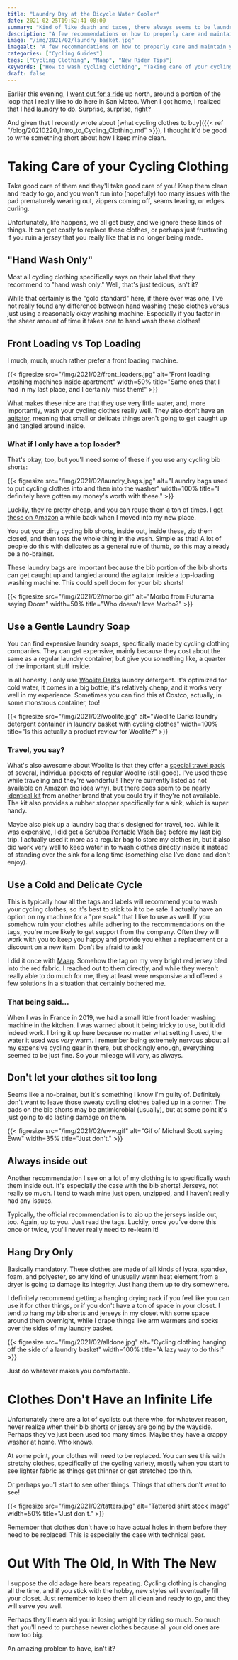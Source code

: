 ```yaml
---
title: "Laundry Day at the Bicycle Water Cooler"
date: 2021-02-25T19:52:41-08:00
summary: "Kind of like death and taxes, there always seems to be laundry to do."
description: "A few recommendations on how to properly care and maintain your cycling clothing, wash after wash."
image: "/img/2021/02/laundry_basket.jpg"
imagealt: "A few recommendations on how to properly care and maintain your cycling clothing, wash after wash. Image contains: laundry basket, Maap cycling clothing, base layer, bib short."
categories: ["Cycling Guides"]
tags: ["Cycling Clothing", "Maap", "New Rider Tips"]
keywords: ["How to wash cycling clothing", "Taking care of your cycling gear", "cycling clothing in a laundry machine"]
draft: false
---
```

Earlier this evening, I [went out for a ride](https://www.strava.com/activities/4850916858) up north, around a portion of the loop that I really like to do here in San Mateo. When I got home, I realized that I had laundry to do. Surprise, surprise, right?

And given that I recently wrote about [what cycling clothes to buy]({{< ref "/blog/20210220_Intro_to_Cycling_Clothing.md" >}}), I thought it'd be good to write something short about how I keep mine clean.

# Taking Care of your Cycling Clothing
Take good care of them and they'll take good care of you! Keep them clean and ready to go, and you won't run into (hopefully) too many issues with the pad prematurely wearing out, zippers coming off, seams tearing, or edges curling.

Unfortunately, life happens, we all get busy, and we ignore these kinds of things. It can get costly to replace these clothes, or perhaps just frustrating if you ruin a jersey that you really like that is no longer being made.

## "Hand Wash Only"
Most all cycling clothing specifically says on their label that they recommend to "hand wash only." Well, that's just tedious, isn't it?

While that certainly is the "gold standard" here, if there ever was one, I've not really found any difference between hand washing these clothes versus just using a reasonably okay washing machine. Especially if you factor in the sheer amount of time it takes one to hand wash these clothes!

## Front Loading vs Top Loading
I much, much, much rather prefer a front loading machine.

{{< figresize src="/img/2021/02/front_loaders.jpg" alt="Front loading washing machines inside apartment" width=50% title="Same ones that I had in my last place, and I certainly miss them!" >}}

What makes these nice are that they use very little water, and, more importantly, wash your cycling clothes really well. They also don't have an [agitator](https://en.wikipedia.org/wiki/Agitator_(device)), meaning that small or delicate things aren't going to get caught up and tangled around inside.

### What if I only have a top loader?
That's okay, too, but you'll need some of these if you use any cycling bib shorts:

{{< figresize src="/img/2021/02/laundry_bags.jpg" alt="Laundry bags used to put cycling clothes into and then into the washer" width=100% title="I definitely have gotten my money's worth with these." >}}

Luckily, they're pretty cheap, and you can reuse them a ton of times. I [got these on Amazon](https://amzn.to/3q4u6Tf) a while back when I moved into my new place.

You put your dirty cycling bib shorts, inside out, inside these, zip them closed, and then toss the whole thing in the wash. Simple as that! A lot of people do this with delicates as a general rule of thumb, so this may already be a no-brainer.

These laundry bags are important because the bib portion of the bib shorts can get caught up and tangled around the agitator inside a top-loading washing machine. This could spell doom for your bib shorts!

{{< figresize src="/img/2021/02/morbo.gif" alt="Morbo from Futurama saying Doom" width=50% title="Who doesn't love Morbo?" >}}

## Use a Gentle Laundry Soap
You can find expensive laundry soaps, specifically made by cycling clothing companies. They can get expensive, mainly because they cost about the same as a regular laundry container, but give you something like, a quarter of the important stuff inside.

In all honesty, I only use [Woolite Darks](https://amzn.to/3bGpLAf) laundry detergent. It's optimized for cold water, it comes in a big bottle, it's relatively cheap, and it works very well in my experience. Sometimes you can find this at Costco, actually, in some monstrous container, too!

{{< figresize src="/img/2021/02/woolite.jpg" alt="Woolite Darks laundry detergent container in laundry basket with cycling clothes" width=100% title="Is this actually a product review for Woolite?" >}}

### Travel, you say?
What's also awesome about Woolite is that they offer a [special travel pack](https://amzn.to/2NZw4qC) of several, individual packets of regular Woolite (still good). I've used these while traveling and they're wonderful! They're currently listed as not available on Amazon (no idea why), but there does seem to be [nearly identical kit](https://amzn.to/3bDxpeN) from another brand that you could try if they're not available. The kit also provides a rubber stopper specifically for a sink, which is super handy.

Maybe also pick up a laundry bag that's designed for travel, too. While it was expensive, I did get a [Scrubba Portable Wash Bag](https://amzn.to/3uzaFFy) before my last big trip. I actually used it more as a regular bag to store my clothes in, but it also did work very well to keep water in to wash clothes directly inside it instead of standing over the sink for a long time (something else I've done and don't enjoy).

## Use a Cold and Delicate Cycle
This is typically how all the tags and labels will recommend you to wash your cycling clothes, so it's best to stick to it to be safe. I actually have an option on my machine for a "pre soak" that I like to use as well. If you somehow ruin your clothes while adhering to the recommendations on the tags, you're more likely to get support from the company. Often they will work with you to keep you happy and provide you either a replacement or a discount on a new item. Don't be afraid to ask!

I did it once with [Maap](https://www.maap.cc). Somehow the tag on my very bright red jersey bled into the red fabric. I reached out to them directly, and while they weren't really able to do much for me, they at least were responsive and offered a few solutions in a situation that certainly bothered me.

### That being said...
When I was in France in 2019, we had a small little front loader washing machine in the kitchen. I was warned about it being tricky to use, but it did indeed work. I bring it up here because no matter what setting I used, the water it used was _very_ warm. I remember being extremely nervous about all my expensive cycling gear in there, but shockingly enough, everything seemed to be just fine. So your mileage will vary, as always.

## Don't let your clothes sit too long
Seems like a no-brainer, but it's something I know I'm guilty of. Definitely don't want to leave those sweaty cycling clothes balled up in a corner. The pads on the bib shorts may be antimicrobial (usually), but at some point it's just going to do lasting damage on them.

{{< figresize src="/img/2021/02/eww.gif" alt="Gif of Michael Scott saying Eww" width=35% title="Just don't." >}}

## Always inside out
Another recommendation I see on a lot of my clothing is to specifically wash them inside out. It's especially the case with the bib shorts! Jerseys, not really so much. I tend to wash mine just open, unzipped, and I haven't really had any issues.

Typically, the official recommendation is to zip up the jerseys inside out, too. Again, up to you. Just read the tags. Luckily, once you've done this once or twice, you'll never really need to re-learn it!

## Hang Dry Only
Basically mandatory. These clothes are made of all kinds of lycra, spandex, foam, and polyester, so any kind of unusually warm heat element from a dryer is going to damage its integrity. Just hang them up to dry somewhere.

I definitely recommend getting a hanging drying rack if you feel like you can use it for other things, or if you don't have a ton of space in your closet. I tend to hang my bib shorts and jerseys in my closet with some space around them overnight, while I drape things like arm warmers and socks over the sides of my laundry basket.

{{< figresize src="/img/2021/02/alldone.jpg" alt="Cycling clothing hanging off the side of a laundry basket" width=100% title="A lazy way to do this!" >}}

Just do whatever makes you comfortable.

# Clothes Don't Have an Infinite Life
Unfortunately there are a lot of cyclists out there who, for whatever reason, never realize when their bib shorts or jersey are going by the wayside. Perhaps they've just been used too many times. Maybe they have a crappy washer at home. Who knows.

At some point, your clothes will need to be replaced. You can see this with stretchy clothes, specifically of the cycling variety, mostly when you start to see lighter fabric as things get thinner or get stretched too thin.

Or perhaps you'll start to see other things. Things that others don't want to see!

{{< figresize src="/img/2021/02/tatters.jpg" alt="Tattered shirt stock image" width=50% title="Just don't." >}}

Remember that clothes don't have to have actual holes in them before they need to be replaced! This is especially the case with technical gear.

# Out With The Old, In With The New
I suppose the old adage here bears repeating. Cycling clothing is changing all the time, and if you stick with the hobby, new styles will eventually fill your closet. Just remember to keep them all clean and ready to go, and they will serve you well. 

Perhaps they'll even aid you in losing weight by riding so much. So much that you'll need to purchase newer clothes because all your old ones are now too big.

An amazing problem to have, isn't it?
